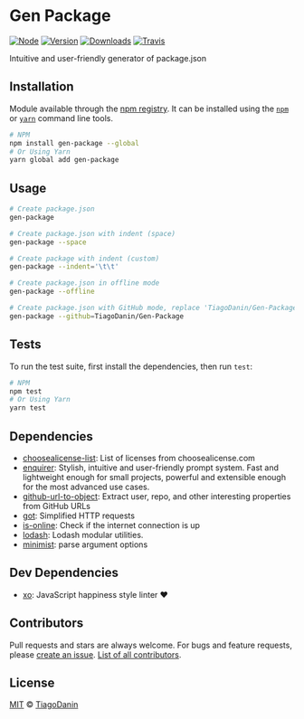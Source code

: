 # Gen Package

[![Node](https://img.shields.io/node/v/gen-package.svg?style=flat-square)](https://npmjs.org/package/gen-package) [![Version](https://img.shields.io/npm/v/gen-package.svg?style=flat-square)](https://npmjs.org/package/gen-package) [![Downloads](https://img.shields.io/npm/dt/gen-package.svg?style=flat-square)](https://npmjs.org/package/gen-package) [![Travis](https://img.shields.io/travis/TiagoDanin/Gen-Package.svg?branch=master&style=flat-square)](https://travis-ci.org/TiagoDanin/Gen-Package) 

Intuitive and user-friendly generator of package.json

## Installation

Module available through the [npm registry](https://www.npmjs.com/). It can be installed using the  [`npm`](https://docs.npmjs.com/getting-started/installing-npm-packages-locally) or [`yarn`](https://yarnpkg.com/en/) command line tools.

```sh
# NPM
npm install gen-package --global
# Or Using Yarn
yarn global add gen-package
```

## Usage

```sh
# Create package.json
gen-package

# Create package.json with indent (space)
gen-package --space

# Create package with indent (custom)
gen-package --indent='\t\t'

# Create package.json in offline mode
gen-package --offline

# Create package.json with GitHub mode, replace 'TiagoDanin/Gen-Package' your repository
gen-package --github=TiagoDanin/Gen-Package
```

## Tests

To run the test suite, first install the dependencies, then run `test`:

```sh
# NPM
npm test
# Or Using Yarn
yarn test
```

## Dependencies

- [choosealicense-list](https://ghub.io/choosealicense-list): List of licenses from choosealicense.com
- [enquirer](https://ghub.io/enquirer): Stylish, intuitive and user-friendly prompt system. Fast and lightweight enough for small projects, powerful and extensible enough for the most advanced use cases.
- [github-url-to-object](https://ghub.io/github-url-to-object): Extract user, repo, and other interesting properties from GitHub URLs
- [got](https://ghub.io/got): Simplified HTTP requests
- [is-online](https://ghub.io/is-online): Check if the internet connection is up
- [lodash](https://ghub.io/lodash): Lodash modular utilities.
- [minimist](https://ghub.io/minimist): parse argument options

## Dev Dependencies

- [xo](https://ghub.io/xo): JavaScript happiness style linter ❤️

## Contributors

Pull requests and stars are always welcome. For bugs and feature requests, please [create an issue](https://github.com/TiagoDanin/Gen-Package/issues). [List of all contributors](https://github.com/TiagoDanin/Gen-Package/graphs/contributors).

## License

[MIT](LICENSE) © [TiagoDanin](https://TiagoDanin.github.io)